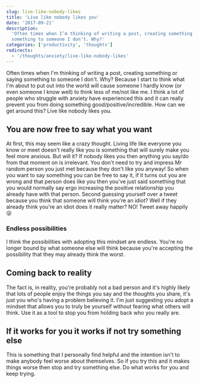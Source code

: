 ```yaml
---
slug: live-like-nobody-likes
title: 'Live like nobody likes you'
date: '2017-09-21'
description:
  'Often times when I’m thinking of writing a post, creating something or saying
  something to someone I don’t. Why?'
categories: ['productivity', 'thoughts']
redirects:
  - '/thoughts/anxiety/live-like-nobody-likes'
---
```


Often times when I'm thinking of writing a post, creating something or saying
something to someone I don't. Why? Because I start to think what I'm about to
put out into the world will cause someone I hardly know (or even someone I know
well) to think less of me/not like me. I think a lot of people who struggle with
anxiety have experienced this and it can really prevent you from doing something
good/positive/incredible. How can we get around this? Live like nobody likes
you.

## You are now free to say what you want

At first, this may seem like a crazy thought. Living life like everyone you know
or meet doesn't really like you is something that will surely make you feel more
anxious. But will it? If nobody likes you then anything you say/do from that
moment on is irrelevant. You don't need to try and impress Mr random person you
just met because they don't like you anyway! So when you want to say something
you can be free to say it, if it turns out you are wrong and that person does
like you then you've just said something that you would normally say ergo
increasing the positive relationship you already have with that person. Second
guessing yourself over a tweet because you think that someone will think you're
an idiot? Well if they already think you're an idiot does it really matter? NO!
Tweet away happily 😜

### Endless possibilities

I think the possibilities with adopting this mindset are endless. You're no
longer bound by what someone else will think because you're accepting the
possibility that they may already think the worst.

## Coming back to reality

The fact is, in reality, you're probably not a bad person and it's highly likely
that lots of people enjoy the things you say and the thoughts you share, it's
just you who's having a problem believing it. I'm just suggesting you adopt a
mindset that allows you to truly be yourself without fearing what others will
think. Use it as a tool to stop you from holding back who you really are.

## If it works for you it works if not try something else

This is something that I personally find helpful and the intention isn't to make
anybody feel worse about themselves. So if you try this and it makes things
worse then stop and try something else. Do what works for you and keep trying.
